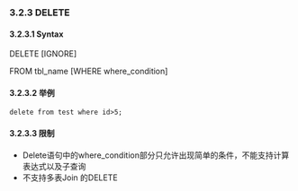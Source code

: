 ### 3.2.3 DELETE
#### 3.2.3.1 Syntax
DELETE   [IGNORE]

FROM tbl_name [WHERE where_condition]

#### 3.2.3.2 举例
```
delete from test where id>5;
```
#### 3.2.3.3 限制
* Delete语句中的where_condition部分只允许出现简单的条件，不能支持计算表达式以及子查询  
* 不支持多表Join 的DELETE

